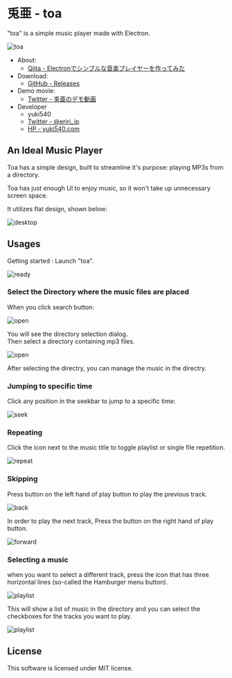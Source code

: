 # 兎亜 - toa
"toa" is a simple music player made with Electron.

![toa](./__sample__/toa.png)

- About:
  - [Qiita - Electronでシンプルな音楽プレイヤーを作ってみた](http://qiita.com/yuki540/items/8a2b8b07bea896fb7151)
- Download:
  - [GitHub - Releases](https://github.com/yuki540net/toa/releases/tag/v0.0.1)
- Demo movie:
  - [Twitter - 兎亜のデモ動画](https://twitter.com/eriri_jp/status/850557992990687232)
- Developer
   - yuki540
   - [Twitter - @eriri_jp](https://twitter.com/eriri_jp)
   - [HP - yuki540.com](http://yuki540.com)
   
## An Ideal Music Player

Toa has a simple design, built to streamline it's purpose: playing MP3s from a directory.

Toa has just enough UI to enjoy music, so it won't take up unnecessary screen space.

It utilizes flat design, shown below:

![desktop](./__sample__/desktop.png)

## Usages

Getting started : Launch "toa".

![ready](./__sample__/ready.png)

### Select the Directory where the music files are placed

When you click search button:

![open](./__sample__/open_1.png)

You will see the directory selection dialog.  
Then select a directory containing mp3 files.

![open](./__sample__/open_2.png)

After selecting the directry, you can manage the music in the directry.

### Jumping to specific time
Click any position in the seekbar to jump to a specific time:

![seek](./__sample__/seek.png)

### Repeating
Click the icon next to the music title to toggle playlist or single file repetition.

![repeat](./__sample__/repeat.png)

### Skipping
Press button on the left hand of play button to play the previous track.

![back](./__sample__/back.png)

In order to play the next track, Press the button on the right hand of play button.

![forward](./__sample__/forward.png)

### Selecting a music

when you want to select a different track, press the icon that has three horizontal lines (so-called the Hamburger menu button).

![playlist](./__sample__/playlist_1.png)

This will show a list of music in the directory and you can select the checkboxes for the tracks you want to play.

![playlist](./__sample__/playlist_2.png)

## License
This software is licensed under MIT license.
